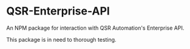 # QSR-Enterprise-API
An NPM package for interaction with QSR Automation's Enterprise API.

This package is in need to thorough testing.
